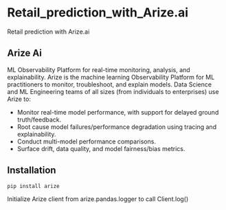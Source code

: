 # Retail_prediction_with_Arize.ai
Retail prediction with Arize.ai

## Arize Ai
ML Observability Platform for real-time monitoring, analysis, and explainability. Arize is the machine learning Observability Platform for ML practitioners to monitor, troubleshoot, and explain models. Data Science and ML Engineering teams of all sizes (from individuals to enterprises) use Arize to:

- Monitor real-time model performance, with support for delayed ground truth/feedback.
- Root cause model failures/performance degradation using tracing and explainability.
- Conduct multi-model performance comparisons.
- Surface drift, data quality, and model fairness/bias metrics.

## Installation
```python
pip install arize
```

Initialize Arize client from arize.pandas.logger to call  Client.log() 





